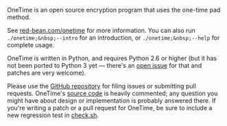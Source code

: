 OneTime is an open source encryption program that uses the one-time pad method.

See [red-bean.com/onetime](http://www.red-bean.com/onetime/) for more
information.  You can also run `./onetime;&nbsp;--intro` for an
introduction, or `./onetime;&nbsp;--help` for complete usage.

OneTime is written in Python, and requires Python 2.6 or higher (but
it has not been ported to Python 3 yet&nbsp;&mdash;&nbsp;there's an
[open issue](https://github.com/kfogel/OneTime/issues/15) for that and
patches are very welcome).

Please use the [GitHub repository](https://github.com/kfogel/OneTime)
for filing issues or submitting pull requests.  OneTime's [source
code](https://github.com/kfogel/OneTime/blob/master/onetime) is
heavily commented; any question you might have about design or
implementation is probably answered there.  If you're writing a patch
or a pull request for OneTime, be sure to include a new regression
test in
[check.sh](https://github.com/kfogel/OneTime/blob/master/check.sh).
